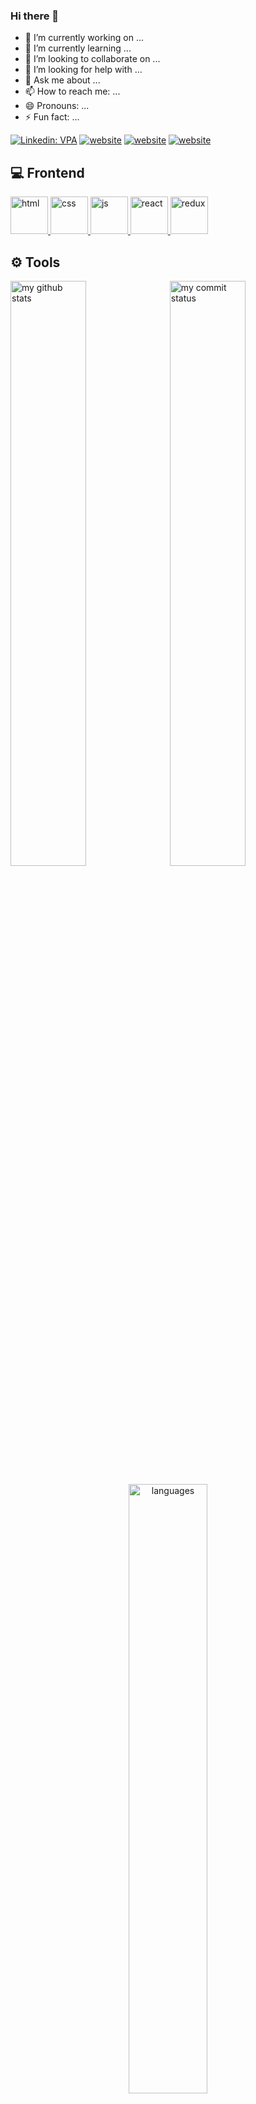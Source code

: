 ### Hi there 👋

- 🔭 I’m currently working on ...
- 🌱 I’m currently learning ...
- 👯 I’m looking to collaborate on ...
- 🤔 I’m looking for help with ...
- 💬 Ask me about ...
- 📫 How to reach me: ...
- 😄 Pronouns: ...
- ⚡ Fun fact: ...


[![Linkedin: VPA](https://img.shields.io/badge/linkedin-%230077B5.svg?&style=for-the-badge&logo=linkedin&logoColor=white)](https://www.linkedin.com/in/kas%C4%B1m-%C3%BC-09301665/)
[![website](https://img.shields.io/badge/stackoverflow-c8d6e5.svg?&style=for-the-badge&logo=stackoverflow&logoColor=orange)](https://stackoverflow.com/users/19998038/kas%c4%b0m-urkmez)
[![website](https://img.shields.io/badge/gmail-f1f2f6.svg?&style=for-the-badge&logo=gmail&logoColor=red)](mailto:kasimurkmez47@gmail.com)
[![website](https://img.shields.io/badge/%20-medium-black?&style=for-the-badge&logoColor=white)](https://medium.com/@kasimurkmez47)



## 💻 Frontend

<a href="#" target="_blank"> <img src="https://www.shareicon.net/data/128x128/2015/10/04/111732_html5-icon_512x512.png" alt="html" height="60"/> </a>
<a href="#" target="_blank"> <img src="https://cdn2.iconfinder.com/data/icons/social-icon-3/512/social_style_3_css3-512.png" alt="css" height="60"/> </a>
<a href="#" target="_blank"> <img src="https://cdn.icon-icons.com/icons2/2108/PNG/512/javascript_icon_130900.png" alt="js" height="60"/> </a>
<a href="#" target="_blank"> <img src="https://cdn.icon-icons.com/icons2/2415/PNG/512/react_original_wordmark_logo_icon_146375.png" alt="react" width="60"/> </a>
<a href="#" target="_blank"> <img src="https://upload.wikimedia.org/wikipedia/commons/4/49/Redux.png" alt="redux" height="60"/> </a>




## ⚙ Tools

</p>
<p align="left">
<img src="https://github-readme-stats.vercel.app/api?username=kasimurkmez&theme=chartreuse-dark" alt="my github stats" width="49%"/>&nbsp;
<img src="https://github-readme-streak-stats.herokuapp.com/?user=kasimurkmez&theme=chartreuse-dark" alt="my commit status" width="49%" /> </p>
<p align="center"> 
<img src="https://github-readme-stats.vercel.app/api/top-langs/?username=kasimurkmez&theme=chartreuse-dark&layout=compact" alt="languages" width="50%" > </p>


